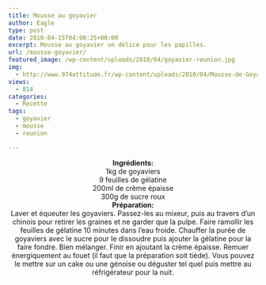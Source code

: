 ```yaml
---
title: Mousse au goyavier
author: Eagle
type: post
date: 2010-04-15T04:00:25+00:00
excerpt: Mousse au goyavier un délice pour les papilles.
url: /mousse-goyavier/
featured_image: /wp-content/uploads/2010/04/goyavier-reunion.jpg
img:
  - http://www.974attitude.fr/wp-content/uploads/2010/04/Mousse-de-Goyavier-et-jus-de-fruit-de-la-passion-150x150.jpg
views:
  - 814
categories:
  - Recette
tags:
  - goyavier
  - mousse
  - reunion

---
```

<center>
  <strong>Ingrédients:</strong>
</center>


  


<center>
  1kg de goyaviers<br /> 9 feuilles de gélatine<br /> 200ml de crème épaisse<br /> 300g de sucre roux
</center>


  


<center>
  <strong>Préparation:</strong>
</center>


  


<center>
  Laver et équeuter les goyaviers. Passez-les au mixeur, puis au travers d’un chinois pour retirer les graines et ne garder que la pulpe. Faire ramollir les feuilles de gélatine 10 minutes dans l&rsquo;eau froide. Chauffer la purée de goyaviers avec le sucre pour le dissoudre puis ajouter la gélatine pour la faire fondre. Bien mélanger. Finir en ajoutant la crème épaisse. Remuer énergiquement au fouet (il faut que la préparation soit tiède). Vous pouvez le mettre sur un cake ou une génoise ou déguster tel quel puis mettre au réfrigérateur pour la nuit.
</center>